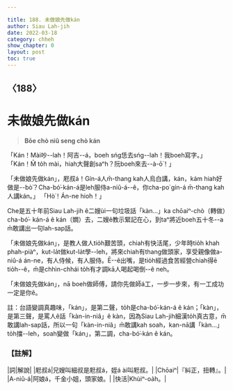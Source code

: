 ```yaml
---

title: 188. 未做娘先做kán
author: Siau Lah-jih
date: 2022-03-18
category: chheh
show_chapter: 0
layout: post
toc: true
---
```

  
## 〈188〉
# 未做娘先做kán
>**Bōe chò niû seng chò kán**

「Kán！Mài吵--lah！阿吉--á，boeh sńg恁去sńg--lah！我boeh寫字。」
「Kán！M̄ to̍h mài，hiah大聲創saⁿh？阮boeh來去--à-ō͘！」

「未做娘先做kán」，屘叔á！Gín-á人m̄-thang kah人烏白講，kán，kám hiah好做是--bò͘？Cha-bó͘-kán-á是leh服侍a-niû-á--ê，你cha-po͘ gín-á m̄-thang kah人講kán。」
「Hò͘！Án-ne hio͘h！」

Che是五十年前Siau Lah-jih ê二嫂ùi一句垃圾話「kàn…」ka chōaiⁿ-chò（轉做）cha-bó͘- kán-á ê kán（𡢃）去，二嫂ê教示緊記在心，到taⁿ將近boeh五十冬--a m̄敢講出一句lah-sap話。

「未做娘先做kán」，是教人做人tio̍h艱苦頭，chiah有快活尾，少年時tio̍h khah phah-piàⁿ，kut-la̍t做kut-la̍t學--leh，將來chiah有thang做頭家，享受親像做a-niû-á án-ne，有人侍候，有人服侍。Ē--ê出嘴，是tio̍h經過食苦經營chiah得ē tio̍h--ê，m̄是chhìn-chhái to̍h有才調kā人喝起喝倒--ê neh。

「未做娘先做kán」，nā boeh做師傅，請你先做師á工，一步一步來，有一工成功一定是你ê。

註：台語變調真趣味，「kán」，是第二聲，to̍h是cha-bó͘-kán-á ê kán；「kàn」，是第三聲，是罵人ê話「kàn-in-niâ」ê kàn，因為Siau Lah-jih細漢to̍h真古意，m̄敢講lah-sap話，所以一句「kàn-in-niâ」m̄敢講kah soah，kan-nā講「kàn…」to̍h擋--leh，soah變做「kán」，第二調，cha-bó͘-kán ê kán。



### 【註解】

|詞|解說|
|屘叔á|兄嫂叫細叔是屘叔á，姪á ài叫屘叔。|
|Chōaiⁿ|『糾正，扭轉』。|
|A-niû-á|阿娘á，千金小姐，頭家娘。|
|快活|Khùiⁿ-oa̍h。|
